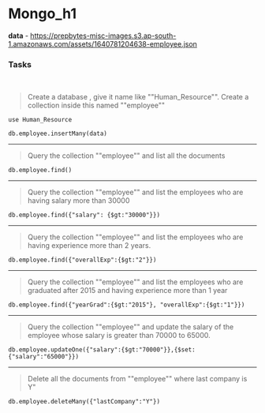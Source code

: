 # Mongo_h1

**data** - https://prepbytes-misc-images.s3.ap-south-1.amazonaws.com/assets/1640781204638-employee.json

### Tasks
<br>

>Create a database , give it name like ""Human_Resource"". Create a collection inside this named ""employee""


`use Human_Resource`

`db.employee.insertMany(data)`

---

>Query the collection ""employee"" and list all the documents

`db.employee.find()`

---

>Query the collection ""employee"" and list the employees who are having salary more than 30000


`db.employee.find({"salary": {$gt:"30000"}})`

---

>Query the collection ""employee"" and list the employees who are having experience more than 2 years.

`db.employee.find({"overallExp":{$gt:"2"}})`

---

>Query the collection ""employee"" and list the employees who are graduated after 2015 and having experience more than 1 year

`db.employee.find({"yearGrad":{$gt:"2015"}, "overallExp":{$gt:"1"}})`

---

>Query the collection ""employee"" and update the salary of the employee whose salary is greater than 70000 to 65000.


`db.employee.updateOne({"salary":{$gt:"70000"}},{$set:{"salary":"65000"}})`

---

>Delete all the documents from ""employee"" where last company is Y"


`db.employee.deleteMany({"lastCompany":"Y"})`










